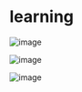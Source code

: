 # learning

![image](https://github.com/user-attachments/assets/5ba869ee-26ef-4324-bfc5-2f391bf7d48d)

![image](https://github.com/user-attachments/assets/c4a35cd1-5331-46e8-a093-2787a2ce8494)


![image](https://github.com/user-attachments/assets/f3e4966e-2d98-4f6f-8747-edad6c52853b)